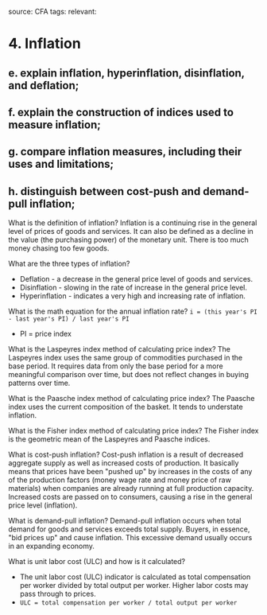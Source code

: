 source: CFA
tags: 
relevant: 

# 4. Inflation

## e. explain inflation, hyperinflation, disinflation, and deflation;
## f. explain the construction of indices used to measure inflation;
## g. compare inflation measures, including their uses and limitations;
## h. distinguish between cost-push and demand-pull inflation;

What is the definition of inflation?
Inflation is a continuing rise in the general level of prices of goods and services. It can also be defined as a decline in the value (the purchasing power) of the monetary unit. There is too much money chasing too few goods.

What are the three types of inflation?
- Deflation - a decrease in the general price level of goods and services.
- Disinflation - slowing in the rate of increase in the general price level.
- Hyperinflation - indicates a very high and increasing rate of inflation.

What is the math equation for the annual inflation rate?
`i = (this year's PI - last year's PI) / last year's PI`
- PI = price index

What is the Laspeyres index method of calculating price index?
The Laspeyres index uses the same group of commodities purchased in the base period. It requires data from only the base period for a more meaningful comparison over time, but does not reflect changes in buying patterns over time.

What is the Paasche index method of calculating price index?
The Paasche index uses the current composition of the basket. It tends to understate inflation.

What is the Fisher index method of calculating price index?
The Fisher index is the geometric mean of the Laspeyres and Paasche indices.

What is cost-push inflation?
Cost-push inflation is a result of decreased aggregate supply as well as increased costs of production. It basically means that prices have been "pushed up" by increases in the costs of any of the production factors (money wage rate and money price of raw materials) when companies are already running at full production capacity. Increased costs are passed on to consumers, causing a rise in the general price level (inflation).

What is demand-pull inflation?
Demand-pull inflation occurs when total demand for goods and services exceeds total supply. Buyers, in essence, "bid prices up" and cause inflation. This excessive demand usually occurs in an expanding economy.

What is unit labor cost (ULC) and how is it calculated?
- The unit labor cost (ULC) indicator is calculated as total compensation per worker divided by total output per worker. Higher labor costs may pass through to prices.
- `ULC = total compensation per worker / total output per worker`

